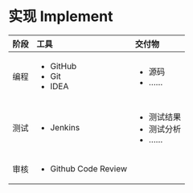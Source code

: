 # 实现 Implement

<table>
  <thead>
    <tr>
      <th style="text-align:left">&#x9636;&#x6BB5;</th>
      <th style="text-align:left"><b>&#x5DE5;&#x5177;</b>
      </th>
      <th style="text-align:left">&#x4EA4;&#x4ED8;&#x7269;</th>
    </tr>
  </thead>
  <tbody>
    <tr>
      <td style="text-align:left">&#x7F16;&#x7A0B;</td>
      <td style="text-align:left">
        <p></p>
        <ul>
          <li>GitHub</li>
          <li>Git</li>
          <li>IDEA</li>
        </ul>
      </td>
      <td style="text-align:left">
        <p></p>
        <ul>
          <li>&#x6E90;&#x7801;</li>
          <li>&#x2026;&#x2026;</li>
        </ul>
      </td>
    </tr>
    <tr>
      <td style="text-align:left">&#x6D4B;&#x8BD5;</td>
      <td style="text-align:left">
        <p></p>
        <ul>
          <li>Jenkins</li>
        </ul>
      </td>
      <td style="text-align:left">
        <p></p>
        <ul>
          <li>&#x6D4B;&#x8BD5;&#x7ED3;&#x679C;</li>
          <li>&#x6D4B;&#x8BD5;&#x5206;&#x6790;</li>
          <li>&#x2026;&#x2026;</li>
        </ul>
      </td>
    </tr>
    <tr>
      <td style="text-align:left">&#x5BA1;&#x6838;</td>
      <td style="text-align:left">
        <p></p>
        <ul>
          <li>Github Code Review</li>
        </ul>
      </td>
      <td style="text-align:left"></td>
    </tr>
  </tbody>
</table>